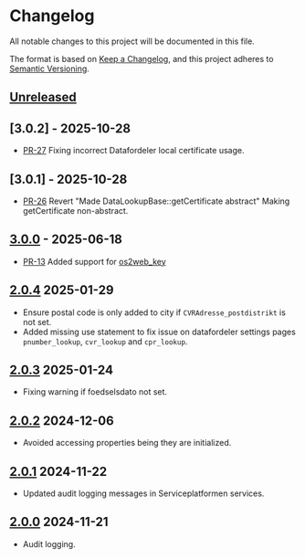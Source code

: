 # Changelog

All notable changes to this project will be documented in this file.

The format is based on [Keep a Changelog](https://keepachangelog.com/en/1.1.0/),
and this project adheres to [Semantic Versioning](https://semver.org/spec/v2.0.0.html).

## [Unreleased]

## [3.0.2] - 2025-10-28

* [PR-27](https://github.com/OS2web/os2web_datalookup/pull/27)
  Fixing incorrect Datafordeler local certificate usage.

## [3.0.1] - 2025-10-28

* [PR-26](https://github.com/OS2web/os2web_datalookup/pull/26)
  Revert "Made DataLookupBase::getCertificate abstract"
  Making getCertificate non-abstract.

## [3.0.0] - 2025-06-18

* [PR-13](https://github.com/OS2web/os2web_datalookup/pull/13)
  Added support for [os2web_key](https://github.com/OS2web/os2web_key)

## [2.0.4] 2025-01-29

* Ensure postal code is only added to city if `CVRAdresse_postdistrikt` is not set.
* Added missing use statement to fix issue on datafordeler settings pages
  `pnumber_lookup`, `cvr_lookup` and `cpr_lookup`.

## [2.0.3] 2025-01-24

* Fixing warning if foedselsdato not set.

## [2.0.2] 2024-12-06

* Avoided accessing properties being they are initialized.

## [2.0.1] 2024-11-22

* Updated audit logging messages in Serviceplatformen services.

## [2.0.0] 2024-11-21

* Audit logging.

[Unreleased]: https://github.com/os2web/os2web_datalookup/compare/3.0.0...HEAD
[3.0.0]: https://github.com/os2web/os2web_datalookup/compare/2.0.4...3.0.0
[2.0.4]: https://github.com/os2web/os2web_datalookup/compare/2.0.3...2.0.4
[2.0.3]: https://github.com/os2web/os2web_datalookup/compare/2.0.2...2.0.3
[2.0.2]: https://github.com/os2web/os2web_datalookup/compare/2.0.1...2.0.2
[2.0.1]: https://github.com/os2web/os2web_datalookup/compare/2.0.0...2.0.1
[2.0.0]: https://github.com/os2web/os2web_datalookup/compare/1.11.5...2.0.0

